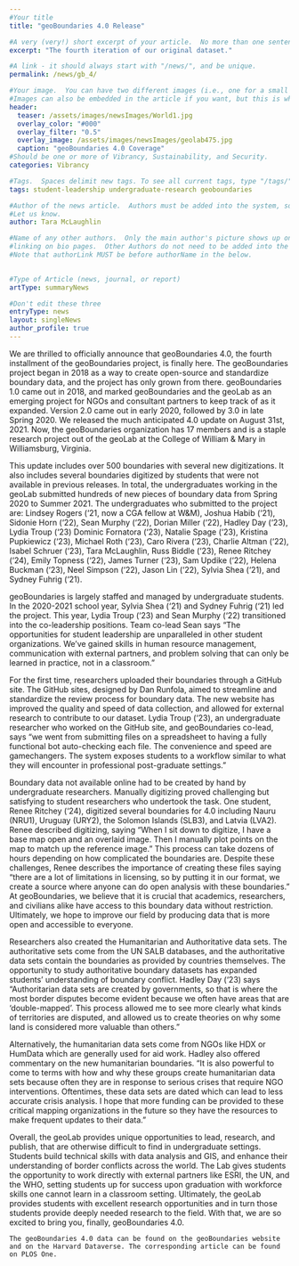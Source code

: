 ```yaml
---
#Your title
title: "geoBoundaries 4.0 Release"

#A very (very!) short excerpt of your article.  No more than one sentence, optimally less than 10 words.
excerpt: "The fourth iteration of our original dataset."

#A link - it should always start with "/news/", and be unique.
permalink: /news/gb_4/

#Your image.  You can have two different images (i.e., one for a small teaser and one large header), or just one.
#Images can also be embedded in the article if you want, but this is what comes up on searches and on the site.
header:
  teaser: /assets/images/newsImages/World1.jpg
  overlay_color: "#000"
  overlay_filter: "0.5"
  overlay_image: /assets/images/newsImages/geolab475.jpg
  caption: "geoBoundaries 4.0 Coverage"
#Should be one or more of Vibrancy, Sustainability, and Security.
categories: Vibrancy

#Tags.  Spaces delimit new tags. To see all current tags, type "/tags/" on the live website URL.
tags: student-leadership undergraduate-research geoboundaries

#Author of the news article.  Authors must be added into the system, so if this is your first article
#Let us know.
author: Tara McLaughlin

#Name of any other authors.  Only the main author's picture shows up on the article, but this allows for
#linking on bio pages.  Other Authors do not need to be added into the system, as long as they have student pages.
#Note that authorLink MUST be before authorName in the below.
    

#Type of Article (news, journal, or report)
artType: summaryNews

#Don't edit these three
entryType: news
layout: singleNews
author_profile: true
---
```


We are thrilled to officially announce that geoBoundaries 4.0, the fourth installment of the geoBoundaries project, is finally here. The geoBoundaries project began in 2018 as a way to create open-source and standardize boundary data, and the project has only grown from there. geoBoundaries 1.0 came out in 2018, and marked geoBoundaries and the geoLab as an emerging project for NGOs and consultant partners to keep track of as it expanded. Version 2.0 came out in early 2020, followed by 3.0 in late Spring 2020. We released the much anticipated 4.0 update on August 31st, 2021. Now, the geoBoundaries organization has 17 members and is a staple research project out of the geoLab at the College of William & Mary in Williamsburg, Virginia. 

This update includes over 500 boundaries with several new digitizations. It also includes several boundaries digitized by students that were not available in previous releases. In total, the undergraduates working in the geoLab submitted hundreds of new pieces of boundary data from Spring 2020 to Summer 2021. The undergraduates who submitted to the project are: Lindsey Rogers (‘21, now a CGA fellow at W&M), Joshua Habib (‘21), Sidonie Horn (‘22), Sean Murphy (‘22), Dorian Miller (‘22), Hadley Day (‘23), Lydia Troup (‘23) Dominic Fornatora (‘23), Natalie Spage (‘23), Kristina Pupkiewicz (‘23), Michael Roth (‘23), Caro Rivera (‘23), Charlie Altman (‘22), Isabel Schruer (‘23), Tara McLaughlin, Russ Biddle (‘23), Renee Ritchey (‘24), Emily Topness (‘22), James Turner (‘23), Sam Updike (‘22), Helena Buckman (‘23), Neel Simpson (‘22), Jason Lin (‘22), Sylvia Shea (‘21), and Sydney Fuhrig (‘21). 

geoBoundaries is largely staffed and managed by undergraduate students. In the 2020-2021 school year, Sylvia Shea (‘21) and Sydney Fuhrig (‘21) led the project. This year, Lydia Troup (‘23) and Sean Murphy (‘22) transitioned into the co-leadership positions. Team co-lead Sean says “The opportunities for student leadership are unparalleled in other student organizations. We’ve gained skills in human resource management, communication with external partners, and problem solving that can only be learned in practice, not in a classroom.” 

For the first time, researchers uploaded their boundaries through a GitHub site. The GitHub sites, designed by Dan Runfola, aimed to streamline and standardize the review process for boundary data. The new website has improved the quality and speed of data collection, and allowed for external research to contribute to our dataset.  Lydia Troup (‘23), an undergraduate researcher who worked on the GitHub site, and geoBoundaries co-lead, says “we went from submitting files on a spreadsheet to having a fully functional bot auto-checking each file. The convenience and speed are gamechangers. The system exposes students to a workflow similar to what they will encounter in professional post-graduate settings.”

Boundary data not available online had to be created by hand by undergraduate researchers. Manually digitizing proved challenging but satisfying to student researchers who undertook the task. One student, Renee Ritchey (‘24), digitized several boundaries for 4.0 including Nauru (NRU1), Uruguay (URY2), the Solomon Islands (SLB3), and Latvia (LVA2). Renee described digitizing, saying “When I sit down to digitize, I have a base map open and an overlaid image. Then I manually plot points on the map to match up the reference image.” This process can take dozens of hours depending on how complicated the boundaries are. Despite these challenges, Renee describes the importance of creating these files saying “there are a lot of limitations in licensing, so by putting it in our format, we create a source where anyone can do open analysis with these boundaries.” At geoBoundaries, we believe that it is crucial that academics, researchers, and civilians alike have access to this boundary data without restriction. Ultimately, we hope to improve our field by producing data that is more open and accessible to everyone. 

Researchers also created the Humanitarian and Authoritative data sets. The authoritative sets come from the UN SALB databases, and the authoritative data sets contain the boundaries as provided by countries themselves. The opportunity to  study authoritative boundary datasets has expanded students’ understanding of boundary conflict. Hadley Day (‘23) says “Authoritarian data sets are created by governments, so that is where the most border disputes become evident because we often have areas that are ‘double-mapped’. This process allowed me to see more clearly what kinds of territories are  disputed, and allowed us to create theories on why some land is considered more valuable than others.” 

Alternatively, the humanitarian data sets come from NGOs like HDX or HumData which are generally used for aid work. Hadley also offered commentary on the new humanitarian boundaries. “It is also powerful to come to terms with how and why these groups create humanitarian data sets because often they are in response to serious crises that require NGO interventions. Oftentimes, these data sets are dated which can lead to less accurate crisis analysis. I hope that more funding can be provided to these critical mapping organizations in the future so they have the resources to make frequent updates to their data.” 

Overall, the geoLab provides unique opportunities to lead, research, and publish, that are otherwise difficult to find in undergraduate settings. Students build technical skills with data analysis and GIS, and enhance their understanding of border conflicts across the world. The Lab gives students the opportunity to work directly with external partners like ESRI, the UN, and the WHO, setting students up for success upon graduation with workforce skills one cannot learn in a classroom setting. Ultimately, the geoLab provides students with excellent research opportunities and in turn those students provide deeply needed research to the field. With that, we are so excited to bring you, finally, geoBoundaries 4.0. 

	The geoBoundaries 4.0 data can be found on the geoBoundaries website and on the Harvard Dataverse. The corresponding article can be found on PLOS One.
